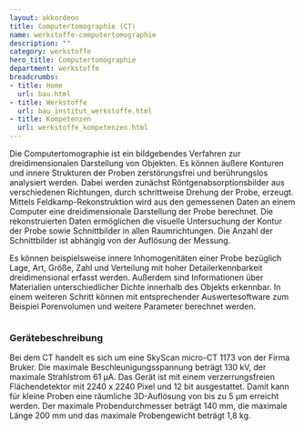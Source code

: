 ```yaml
---
layout: akkordeon
title: Computertomographie (CT)
name: werkstoffe-computertomographie
description: ""
category: werkstoffe
hero_title: Computertomographie
department: werkstoffe
breadcrumbs:
- title: Home
  url: bau.html
- title: Werkstoffe
  url: bau_institut_werkstoffe.html
- title: Kompetenzen
  url: werkstoffe_kompetenzen.html
---
```



Die Computertomographie ist ein bildgebendes Verfahren zur dreidimensionalen Darstellung von Objekten. Es können äußere Konturen und innere Strukturen der Proben zerstörungsfrei und berührungslos analysiert werden. Dabei werden zunächst Röntgenabsorptionsbilder aus verschiedenen Richtungen, durch schrittweise Drehung der Probe, erzeugt. Mittels Feldkamp-Rekonstruktion wird aus den gemessenen Daten an einem Computer eine dreidimensionale Darstellung der Probe berechnet. Die rekonstruierten Daten ermöglichen die visuelle Untersuchung der Kontur der Probe sowie Schnittbilder in allen Raumrichtungen. Die Anzahl der Schnittbilder ist abhängig von der Auflösung der Messung.

Es können beispielsweise innere Inhomogenitäten einer Probe bezüglich Lage, Art, Größe, Zahl und Verteilung mit hoher Detailerkennbarkeit dreidimensional erfasst werden. Außerdem sind Informationen über Materialien unterschiedlicher Dichte innerhalb des Objekts erkennbar. In einem weiteren Schritt können mit entsprechender Auswertesoftware zum Beispiel Porenvolumen und weitere Parameter berechnet werden.

<img alt="" src="https://www.unibw.de/werkstoffe/kompetenzen/strukturanalyse/Mikro-CT/hsc-7375.jpg/image_preview">

### Gerätebeschreibung

Bei dem CT handelt es sich um eine SkyScan micro-CT&nbsp;1173 von der Firma Bruker. Die maximale Beschleunigungsspannung beträgt 130&nbsp;kV, der maximale Strahlstrom 61&nbsp;μA. Das Gerät ist mit einem verzerrungsfreien Flächendetektor mit 2240&nbsp;x&nbsp;2240 Pixel und 12&nbsp;bit ausgestattet. Damit kann für kleine Proben eine räumliche 3D-Auflösung von bis zu 5&nbsp;μm erreicht werden. Der maximale Probendurchmesser beträgt 140&nbsp;mm, die maximale Länge 200&nbsp;mm und das maximale Probengewicht beträgt 1,8&nbsp;kg.


